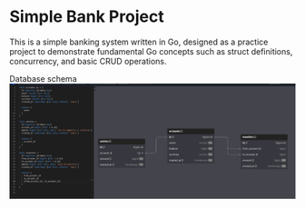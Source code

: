 # Simple Bank Project

This is a simple banking system written in Go, designed as a practice project to demonstrate fundamental Go concepts such as struct definitions, concurrency, and basic CRUD operations.

Database schema
![alt text](image.png)
